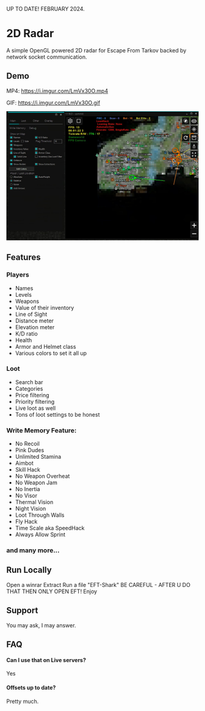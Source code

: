 UP TO DATE! FEBRUARY 2024.


# 2D Radar

A simple OpenGL powered 2D radar for Escape From Tarkov backed by network socket communication.

## Demo

MP4:
https://i.imgur.com/LmVx30O.mp4

GIF:
https://i.imgur.com/LmVx30O.gif

![Screenshot](preview.jpg)

## Features

### Players
- Names
- Levels
- Weapons
- Value of their inventory
- Line of Sight
- Distance meter
- Elevation meter
- K/D ratio
- Health
- Armor and Helmet class
- Various colors to set it all up

### Loot
- Search bar
- Categories
- Price filtering
- Priority filtering
- Live loot as well
- Tons of loot settings to be honest

### Write Memory Feature:
- No Recoil
- Pink Dudes
- Unlimited Stamina
- Aimbot
- Skill Hack
- No Weapon Overheat
- No Weapon Jam
- No Inertia
- No Visor
- Thermal Vision
- Night Vision
- Loot Through Walls
- Fly Hack
- Time Scale aka SpeedHack
- Always Allow Sprint

###  and many more...

## Run Locally

Open a winrar 
Extract 
Run a file "EFT-Shark"
BE CAREFUL - AFTER U DO THAT THEN ONLY OPEN EFT!
Enjoy

## Support

You may ask, I may answer.

## FAQ

#### Can I use that on Live servers?

Yes

#### Offsets up to date?

Pretty much.
